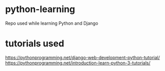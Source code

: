 # python-learning
Repo used while learning Python and Django

# tutorials used
https://pythonprogramming.net/django-web-development-python-tutorial/
https://pythonprogramming.net/introduction-learn-python-3-tutorials/
